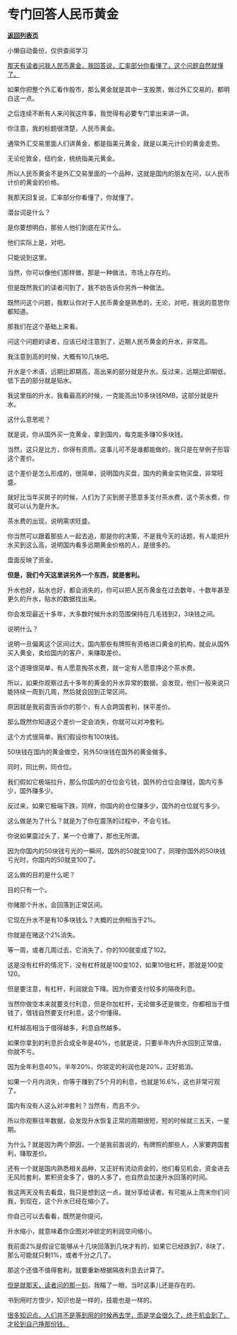 # 专门回答人民币黄金

[**返回列表页**](/gzh/记忆承载3)

小懒自动备份，仅供查阅学习

[那天有读者问我人民币黄金，我回答说，汇率部分你看懂了，这个问题自然就懂了。](http://mp.weixin.qq.com/s?__biz=Mzg4MTg2MzU3Mg==&mid=2247484193&idx=1&sn=e76e2b96be37489a0854568ac84dd5e0&chksm=cf5e3ddaf829b4cc7a28ef0fc52fe8b2f77b6c202918c7011445946a4cbf654a138ab048b1f4&scene=21#wechat_redirect)

如果你把整个外汇看作股市，那么黄金就是其中一支股票，做过外汇交易的，都明白这一点。

之后连续不断有人来问我这件事，我觉得有必要专门拿出来讲一讲。

你注意，我的标题很清楚，人民币黄金。

通常外汇交易里面人们讲黄金，都是指美元黄金，就是以美元计价的黄金走势。

无论伦敦金，纽约金，统统指美元黄金。

所以人民币黄金不是外汇交易里面的一个品种，这就是国内的朋友在问，以人民币计价的黄金的价格。

我那天回复说，汇率部分你看懂了，你就懂了。

潜台词是什么？

是你要想明白，那些人他们到底在买什么。

他们实际上是，对吧。

只能说到这里。

当然，你可以像他们那样做，那是一种做法，市场上存在的。

但是既然我们的读者问到了，我不妨告诉你另外一种做法。

既然问这个问题，我默认你对于人民币黄金是熟悉的，无论，对吧，我说的意思你都知道。

那我们在这个基础上来看。

问这个问题的读者，应该已经注意到了，近期人民币黄金的升水，非常高。

我注意到高的时候，大概有10几块吧。

升水是个术语，远期比即期高，高出来的部分就是升水。反过来，远期比即期低，低下去的部分就是贴水。

我这里指的升水，我看最高的时候，一克能高出10多块钱RMB，这部分就是升水。  

这什么意思呢？  

就是说，你从国外买一克黄金，拿到国内，每克能多赚10多块钱。

当然，这只是比方，你得有资质。这事儿可不是谁都能做的，我只是在举例子形容这个差价。

这个差价是怎么形成的，很简单，说明国内买盘，国内的黄金实物买盘，非常旺盛。  

就好比当年买房子的时候，人们为了买到房子愿意多支付茶水费，这个茶水费，你就可以认为是升水。  

茶水费的出现，说明需求旺盛。  

你当然可以跟着那些人一起去追，那是你的决策，不是我今天的话题，有人能把升水买到这么高，说明国内看多远期黄金价格的人，是很多的。  

盘面反映了资金。  

 **但是，我们今天这里讲另外一个东西，就是套利。**

升水也好，贴水也好，都会消失的，你可以把人民币黄金在过去数年，十数年甚至更久的升水，贴水的数据找出来。  

你会发现最近十多年，大多数时候升水的范围保持在几毛钱到2，3块钱之间。

说明什么？  

说明一旦偏离这个区间过大，国内那些有牌照有资格进口黄金的机构，就会从国外买入黄金，卖给国内的客户，来赚取差价。

这个道理很简单，有人愿意掏茶水费，就一定有人愿意挣这个茶水费。  

所以，如果你观察过去十多年的黄金的升水异常的数据，会发现，他们一般来说只能持续一周到几周，然后就会回到正常区间。  

原因就是我前面告诉你的那个，有人会跨国套利，抹平差价。

那么既然你知道这个差价一定会消失，你就可以对冲套利。  

这个方式很简单，我们假设你有100块钱。  

50块钱在国内的黄金做空，另外50块钱在国外的黄金做多。  

同时，同比例，同仓位。  

我们假如它极端拉升，那么你国内的仓位会亏钱，国外的仓位会赚钱，国内亏多少，国外赚多少。  

反过来，如果它极端下跌，同样，你国内的仓位赚多少，国外的仓位就亏多少。  

这么做是为了什么？就是为了你在震荡的过程中，不会亏钱。  

你说如果震过头了，某一个仓爆了，那也无所谓。  

因为你国内的50块钱亏光的一瞬间，国外的50就变100了，同理你国外的50块钱亏光时，你国内的50就变100了。  

这么做的目的是什么呢？  

目的只有一个。

你赌那个升水，会回落到正常区间。

它现在升水不是有10多块钱么？大概的比例相当于2%。  

你就是在赌这个2%消失。  

等一周，或者几周过去，它消失了，你的100就变成了102。

这是没有杠杆的情况下，没有杠杆就是100变102，如果10倍杠杆，那就是100变120。

但是要注意，有杠杆，利润就会下降。因为你要支付较多的隔夜利息。  

当然你做空本来就要支付利息，但是你加杠杆，无论做多还是做空，你都相当于借钱了，借钱自然要支付利息，这个你懂得。

杠杆越高相当于借得越多，利息自然越多。

如果你拿到的利息折合成全年是40%，也就是说，只要半年内升水回到正常值，你就不亏。  

因为全年利息40%，半年20%，你锁定的利润也是20%，正好抵消。

如果一个月内消失，你等于赚到了5个月的利息，也就是16.6%，这也非常可观了。

国内有没有人这么对冲套利？当然有，而且不少。  

所以你观察往年数据，会发现升水恢复正常的周期很短，短的时候就三五天，一星期。  

为什么？就是因为两个原因，一个是我前面说的，有牌照的那些人，人家要跨国套利，赚取差价。  

还有一个就是国内熟悉相关品种，又正好有流动资金的，他们看见机会，资金进去无风险套利，累积资金多了，做的人多了，也自然会加速升水回落的时间。

我这两天没有去看盘，我只是想到这一点，就分享给读者。有可能从上周末你们问我，到现在，这个升水已经在缩小了。

你自己可以去看看，既然是你提问。

升水缩小，就意味着你企图对冲锁定的利润空间缩小。

我前面2%是假设它能够从十几块回落到几块才有的，如果它已经跌到7，8块了，那么可能就只剩1%，或者千分之几了。  

那这个还值不值得套利，就要重新根据隔夜利息去计算了。  

[但是就那天，读者问的那一刻](http://mp.weixin.qq.com/s?__biz=Mzg4MTg2MzU3Mg==&mid=2247484193&idx=1&sn=e76e2b96be37489a0854568ac84dd5e0&chksm=cf5e3ddaf829b4cc7a28ef0fc52fe8b2f77b6c202918c7011445946a4cbf654a138ab048b1f4&scene=21#wechat_redirect)，我瞄了一眼，当时这事儿还是存在的。  

书到用时方恨少，知识也是一样的，技能也是一样的。  

[很多知识点，人们并不是等到用的时候再去学，而是学会很久了，终于机会到了，才轮到自己挣那份钱。](http://mp.weixin.qq.com/s?__biz=Mzg4MTg2MzU3Mg==&mid=2247484193&idx=1&sn=e76e2b96be37489a0854568ac84dd5e0&chksm=cf5e3ddaf829b4cc7a28ef0fc52fe8b2f77b6c202918c7011445946a4cbf654a138ab048b1f4&scene=21#wechat_redirect)

